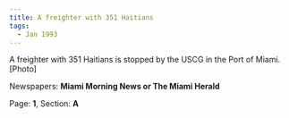 ```yaml
---  
title: A freighter with 351 Haitians  
tags:  
  - Jan 1993  
---  
```

  
A freighter with 351 Haitians is stopped by the USCG in the Port of Miami. [Photo]  
  
Newspapers: **Miami Morning News or The Miami Herald**  
  
Page: **1**, Section: **A** 
